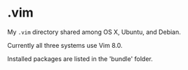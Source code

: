 # .vim

My `.vim` directory shared among OS X, Ubuntu, and Debian.

Currently all three systems use Vim 8.0.

Installed packages are listed in the 'bundle' folder.
